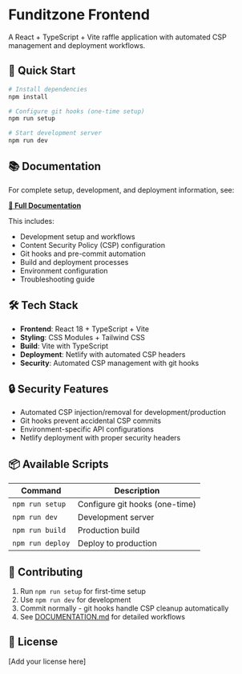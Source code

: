 # Funditzone Frontend

A React + TypeScript + Vite raffle application with automated CSP management and deployment workflows.

## 🚀 Quick Start

```bash
# Install dependencies
npm install

# Configure git hooks (one-time setup)
npm run setup

# Start development server
npm run dev
```

## 📚 Documentation

For complete setup, development, and deployment information, see:

**[📖 Full Documentation](./DOCUMENTATION.md)**

This includes:
- Development setup and workflows
- Content Security Policy (CSP) configuration
- Git hooks and pre-commit automation
- Build and deployment processes
- Environment configuration
- Troubleshooting guide

## 🛠️ Tech Stack

- **Frontend**: React 18 + TypeScript + Vite
- **Styling**: CSS Modules + Tailwind CSS
- **Build**: Vite with TypeScript
- **Deployment**: Netlify with automated CSP headers
- **Security**: Automated CSP management with git hooks

## 🔒 Security Features

- Automated CSP injection/removal for development/production
- Git hooks prevent accidental CSP commits
- Environment-specific API configurations
- Netlify deployment with proper security headers

## 📦 Available Scripts

| Command | Description |
|---------|-------------|
| `npm run setup` | Configure git hooks (one-time) |
| `npm run dev` | Development server |
| `npm run build` | Production build |
| `npm run deploy` | Deploy to production |

## 🤝 Contributing

1. Run `npm run setup` for first-time setup
2. Use `npm run dev` for development
3. Commit normally - git hooks handle CSP cleanup automatically
4. See [DOCUMENTATION.md](./DOCUMENTATION.md) for detailed workflows

## 📄 License

[Add your license here]
